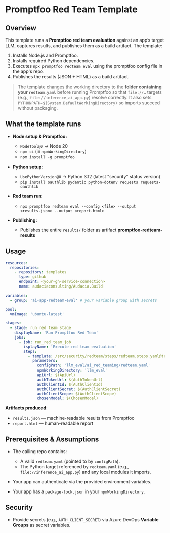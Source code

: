 # Promptfoo Red Team Template

## Overview

This template runs a **Promptfoo red team evaluation** against an app’s target LLM, captures results, and publishes them as a build artifact. The template:

1. Installs Node.js and Promptfoo.
2. Installs required Python dependencies.
3. Executes `npx promptfoo redteam eval` using the promptfoo config file in the app's repo.
4. Publishes the results (JSON + HTML) as a build artifact.

> The template changes the working directory to the **folder containing your `redteam.yaml`** before running Promptfoo so that `file://…` targets (e.g., `file://inference_ai_app.py`) resolve correctly.
> It also sets `PYTHONPATH=$(System.DefaultWorkingDirectory)` so imports succeed without packaging.

## What the template runs

- **Node setup & Promptfoo:**

  - `NodeTool@0` → Node 20
  - `npm ci` (in `npmWorkingDirectory`)
  - `npm install -g promptfoo`

- **Python setup:**

  - `UsePythonVersion@0` → Python 3.12 (latest "security" status version)
  - `pip install oauthlib pydantic python-dotenv requests requests-oauthlib`

- **Red team run:**

  - `npx promptfoo redteam eval --config <file> --output <results.json> --output <report.html>`

- **Publishing:**

  - Publishes the entire `results/` folder as artifact **promptfoo-redteam-results**

## Usage

```yaml
resources:
  repositories:
    - repository: templates
      type: github
      endpoint: <your-gh-service-connection>
      name: audaciaconsulting/Audacia.Build

variables:
  - group: 'ai-app-redteam-eval' # your variable group with secrets

pool:
  vmImage: 'ubuntu-latest'

stages:
  - stage: run_red_team_stage
    displayName: 'Run Promptfoo Red Team'
    jobs:
      - job: run_red_team_job
        isplayName: 'Execute red team evaluation'
        steps:
          - template: /src/security/redteam/steps/redteam.steps.yaml@templates
            parameters:
              configPath: 'llm_eval/ai_red_teaming/redteam.yaml'
              npmWorkingDirectory: 'llm_eval'
              apiUrl: $(ApiUrl)
              authTokenUrl: $(AuthTokenUrl)
              authClientId: $(AuthClientId)
              authClientSecret: $(AuthClientSecret)
              authClientScope: $(AuthClientScope)
              chosenModel: $(ChosenModel)
```

**Artifacts produced**:

- `results.json` — machine-readable results from Promptfoo
- `report.html` — human-readable report

## Prerequisites & Assumptions

- The calling repo contains:

  - A valid `redteam.yaml` (pointed to by `configPath`).
  - The Python target referenced by `redteam.yaml` (e.g., `file://inference_ai_app.py`) and any local modules it imports.

- Your app can authenticate via the provided environment variables.
- Your app has a `package-lock.json` in your `npmWorkingDirectory`.

## Security

- Provide secrets (e.g., `AUTH_CLIENT_SECRET`) via Azure DevOps **Variable Groups** as secret variables.
